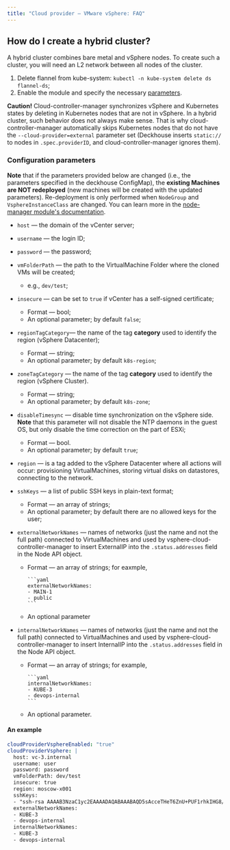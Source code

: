 ```yaml
---
title: "Сloud provider — VMware vSphere: FAQ"
---
```


## How do I create a hybrid cluster?

A hybrid cluster combines bare metal and vSphere nodes. To create such a cluster, you will need an L2 network between all nodes of the cluster.

1. Delete flannel from kube-system:  `kubectl -n kube-system delete ds flannel-ds`;
2. Enable the module and specify the necessary [parameters](#configuration-parameters).

**Caution!** Cloud-controller-manager synchronizes vSphere and Kubernetes states by deleting in Kubernetes nodes that are not in vSphere. In a hybrid cluster, such behavior does not always make sense. That is why cloud-controller-manager automatically skips Kubernetes nodes that do not have the `--cloud-provider=external` parameter set (Deckhouse inserts `static://` to nodes in `.spec.providerID`, and cloud-controller-manager ignores them).

### Configuration parameters

**Note** that if the parameters provided below are changed (i.e., the parameters specified in the deckhouse ConfigMap), the **existing Machines are NOT redeployed** (new machines will be created with the updated parameters). Re-deployment is only performed when `NodeGroup` and `VsphereInstanceClass` are changed. You can learn more in the [node-manager module's documentation](../../modules/040-node-manager/faq.html#how-do-i-redeploy-ephemeral-machines-in-the-cloud-with-a-new-configuration).

* `host` — the domain of the vCenter server;
* `username` — the login ID;
* `password` — the password;
* `vmFolderPath` — the path to the VirtualMachine Folder where the cloned VMs will be created;
  * e.g., `dev/test`;
* `insecure` — can be set to `true` if vCenter has a self-signed certificate;
  * Format — bool;
  * An optional parameter; by default `false`;
* `regionTagCategory`— the name of the tag **category** used to identify the region (vSphere Datacenter);
  * Format — string;
  * An optional parameter; by default `k8s-region`;
* `zoneTagCategory` — the name of the tag **category** used to identify the region (vSphere Cluster).
    * Format — string;
    * An optional parameter; by default `k8s-zone`;

* `disableTimesync` — disable time synchronization on the vSphere side. **Note** that this parameter will not disable the NTP daemons in the guest OS, but only disable the time correction on the part of ESXi;
  * Format — bool.
  * An optional parameter; by default `true`;
* `region` — is a tag added to the vSphere Datacenter where all actions will occur: provisioning VirtualMachines, storing virtual disks on datastores, connecting to the network.
* `sshKeys` — a list of public SSH keys in plain-text format;
  * Format — an array of strings;
  * An optional parameter; by default there are no allowed keys for the user;
* `externalNetworkNames` — names of networks (just the name and not the full path) connected to VirtualMachines and used by vsphere-cloud-controller-manager to insert ExternalIP into the `.status.addresses` field in the Node API object.
  * Format — an array of strings; for eaxmple,

        ```yaml
        externalNetworkNames:
        - MAIN-1
        - public
        ```

  * An optional parameter
* `internalNetworkNames` — names of networks (just the name and not the full path) connected to VirtualMachines and used by vsphere-cloud-controller-manager to insert InternalIP into the `.status.addresses` field in the Node API object. 
  * Format — an array of strings; for example,

        ```yaml
        internalNetworkNames:
        - KUBE-3
        - devops-internal
        ```

  * An optional parameter.

#### An example

```yaml
cloudProviderVsphereEnabled: "true"
cloudProviderVsphere: |
  host: vc-3.internal
  username: user
  password: password
  vmFolderPath: dev/test
  insecure: true
  region: moscow-x001
  sshKeys:
  - "ssh-rsa AAAAB3NzaC1yc2EAAAADAQABAAABAQD5sAcceTHeT6ZnU+PUF1rhkIHG8/B36VWy/j7iwqqimC9CxgFTEi8MPPGNjf+vwZIepJU8cWGB/By1z1wLZW3H0HMRBhv83FhtRzOaXVVHw38ysYdQvYxPC0jrQlcsJmLi7Vm44KwA+LxdFbkj+oa9eT08nQaQD6n3Ll4+/8eipthZCDFmFgcL/IWy6DjumN0r4B+NKHVEdLVJ2uAlTtmiqJwN38OMWVGa4QbvY1qgwcyeCmEzZdNCT6s4NJJpzVsucjJ0ZqbFqC7luv41tNuTS3Moe7d8TwIrHCEU54+W4PIQ5Z4njrOzze9/NlM935IzpHYw+we+YR+Nz6xHJwwj i@my-PC"
  externalNetworkNames:
  - KUBE-3
  - devops-internal
  internalNetworkNames:
  - KUBE-3
  - devops-internal
```
